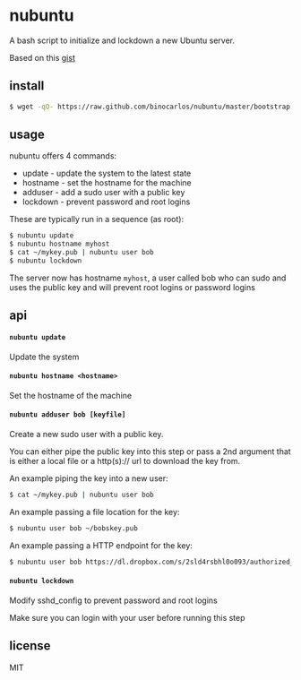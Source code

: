 nubuntu
========

A bash script to initialize and lockdown a new Ubuntu server.

Based on this [gist](https://gist.github.com/alanstevens/1877257)

## install

```bash
$ wget -qO- https://raw.github.com/binocarlos/nubuntu/master/bootstrap.sh | sudo bash
```

## usage

nubuntu offers 4 commands:

 * update - update the system to the latest state
 * hostname - set the hostname for the machine
 * adduser - add a sudo user with a public key
 * lockdown - prevent password and root logins

These are typically run in a sequence (as root):

```bash
$ nubuntu update
$ nubuntu hostname myhost
$ cat ~/mykey.pub | nubuntu user bob
$ nubuntu lockdown
```

The server now has hostname `myhost`, a user called bob who can sudo and uses the public key and will prevent root logins or password logins

## api

#### `nubuntu update`

Update the system

#### `nubuntu hostname <hostname>`

Set the hostname of the machine

#### `nubuntu adduser bob [keyfile]`

Create a new sudo user with a public key.

You can either pipe the public key into this step or pass a 2nd argument that is either a local file or a http(s):// url to download the key from.

An example piping the key into a new user:

```bash
$ cat ~/mykey.pub | nubuntu user bob
```

An example passing a file location for the key:

```bash
$ nubuntu user bob ~/bobskey.pub
```

An example passing a HTTP endpoint for the key:

```bash
$ nubuntu user bob https://dl.dropbox.com/s/2sld4rsbhl0o093/authorized_keys?dl=1
```

#### `nubuntu lockdown`

Modify sshd_config to prevent password and root logins

Make sure you can login with your user before running this step

## license

MIT